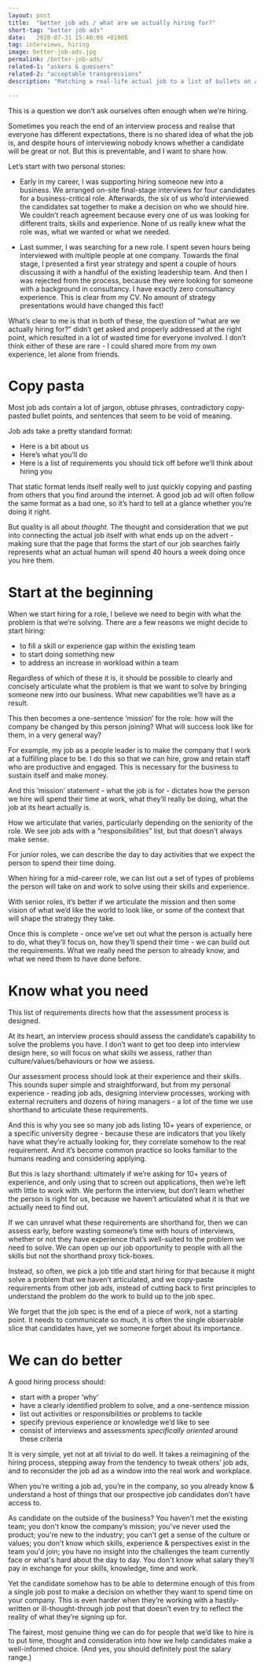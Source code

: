 ```yaml
---
layout: post
title:  "better job ads / what are we actually hiring for?"
short-tag: "better job ads"
date:   2020-07-31 15:40:00 +0100ß
tag: interviews, hiring
image: better-job-ads.jpg
permalink: /better-job-ads/
related-1: "askers & guessers"
related-2: "acceptable transgressions"
description: "Matching a real-life actual job to a list of bullets on a webpage"

---
```


This is a question we don’t ask ourselves often enough when we’re hiring.

Sometimes you reach the end of an interview process and realise that everyone has different expectations, there is no shared idea of what the job is, and despite hours of interviewing nobody knows whether a candidate will be great or not.  But this is preventable, and I want to share how.

Let’s start with two personal stories:

* Early in my career, I was supporting hiring someone new into a business. We arranged on-site final-stage interviews for four candidates for a business-critical role. Afterwards, the six of us who’d interviewed the candidates sat together to make a decision on who we should hire. We couldn’t reach agreement because every one of us was looking for different traits, skills and experience. None of us really knew what the role was, what we wanted or what we needed.

* Last summer, I was searching for a new role. I spent seven hours being interviewed with multiple people at one company. Towards the final stage, I presented a first year strategy and spent a couple of hours discussing it with a handful of the existing leadership team. And then I was rejected from the process, because they were looking for someone with a background in consultancy. I have exactly zero consultancy experience. This is clear from my CV. No amount of strategy presentations would have changed this fact!


What’s clear to me is that in both of these, the question of “what are we actually hiring for?” didn’t get asked and properly addressed at the right point, which resulted in a lot of wasted time for everyone involved. I don’t think either of these are rare - I could shared more from my own experience, let alone from friends.

# Copy pasta

Most job ads contain a lot of jargon, obtuse phrases, contradictory copy-pasted bullet points, and sentences that seem to be void of meaning.

Job ads take a pretty standard format:
* Here is a bit about us
* Here’s what you’ll do
* Here is a list of requirements you should tick off before we’ll think about hiring you

That static format  lends itself really well to just quickly copying and pasting from others that you find around the internet. A good job ad will often follow the same format as a bad one, so it’s hard to tell at a glance whether you’re doing it right.

But quality is all about *thought*. The thought and consideration that we put into connecting the actual job itself with what ends up on the advert - making sure that the page that forms the start of our job searches fairly represents what an actual human will spend 40 hours a week doing once you hire them.

# Start at the beginning

When we start hiring for a role, I believe we need to begin with what the problem is that we’re solving. There are a few reasons we might decide to start hiring:
* to fill a skill or experience gap within the existing team
* to start doing something new
* to address an increase in workload within a team

Regardless of which of these it is, it should be possible to clearly and concisely articulate what the problem is that we want to solve by bringing someone new into our business. What new capabilities we’ll have as a result.

This then becomes a one-sentence ‘mission’ for the role: how will the company be changed by this person joining? What will success look like for them, in a very general way?

For example, my job as a people leader is to make the company that I work at a fulfilling place to be. I do this so that we can hire, grow and retain staff who are productive and engaged. This is necessary for the business to sustain itself and make money.

And this ‘mission’ statement - what the job is for - dictates how the person we hire will spend their time at work, what they’ll really be doing, what the job at its heart actually is.

How we articulate that varies, particularly depending on the seniority of the role. We see job ads with a “responsibilities” list, but that doesn’t always make sense.

For junior roles, we can describe the day to day activities that we expect the person to spend their time doing.

When hiring for a mid-career role, we can list out a set of types of problems the person will take on and work to solve using their skills and experience.

With senior roles, it’s better if we articulate the mission and then some vision of what we’d like the world to look like, or some of the context that will shape the strategy they take.

Once this is complete - once we’ve set out what the person is actually here to do, what they’ll focus on, how they’ll spend their time - we can build out the requirements. What we really need the person to already know, and what we need them to have done before.

# Know what you need

This list of requirements directs how that the assessment process is designed.

At its heart, an interview process should assess the candidate’s capability to solve the problems you have. I don’t want to get too deep into interview design here, so will focus on what skills we assess, rather than culture/values/behaviours or how we assess.

Our assessment process should look at their experience and their skills. This sounds super simple and straightforward, but from my personal experience - reading  job ads, designing interview processes, working with external recruiters and dozens of hiring managers - a lot of the time we use shorthand to articulate these requirements. 

And this is why you see so many job ads listing 10+ years of experience, or a specific university degree - because these are indicators that you likely have what they’re actually looking for, they correlate somehow to the real requirement. And it’s become common practice so looks familiar to the humans reading and considering applying.

But this is lazy shorthand: ultimately if we’re asking for 10+ years of experience, and only using that to screen out applications, then we’re left with little to work with. We perform the interview, but don’t learn whether the person is right for us, because we haven’t articulated what it is that we actually need to find out.

If we can unravel what these requirements are shorthand for, then we can assess early, before wasting someone’s time with hours of interviews, whether or not they have experience that’s well-suited to the problem we need to solve. We can open up our job opportunity to people with all the skills but not the shorthand proxy tick-boxes.

Instead, so often, we pick a job title and start hiring for that because it might solve a problem that we haven’t articulated, and we copy-paste requirements from other job ads, instead of cutting back to first principles to understand the problem do the work to build up to the job spec. 

We forget that the job spec is the end of a piece of work, not a starting point. It needs to communicate so much, it is often the single observable slice that candidates have, yet we someone forget about its importance.

# We can do better

A good hiring process should:
* start with a proper ‘why’
* have a clearly identified problem to solve, and a one-sentence mission
* list out activities or responsibilities or problems to tackle
* specify previous experience or knowledge we’d like to see
* consist of interviews and assessments *specifically oriented* around these criteria

It is very simple, yet not at all trivial to do well. It takes a reimagining of the hiring process, stepping away from the tendency to tweak others’ job ads, and to reconsider the job ad as a window into the real work and workplace.

When you’re writing a job ad, you’re in the company, so you already know & understand a host of things that our prospective job candidates don’t have access to. 

As candidate on the outside of the business? You haven't met the existing team; you don't know the company’s mission; you've never used the product; you're new to the industry; you can't get a sense of the culture or values; you don't know which skills, experience & perspectives exist in the team you'd join; you have no insight into the challenges the team currently face or what's hard about the day to day. You don't know what salary they’ll pay in exchange for your skills, knowledge, time and work.

Yet the candidate somehow has to be able to determine enough of this from a single job post to make a decision on whether they want to spend time on your company. This is even harder when they’re working with a hastily-written or ill-thought-through job post that doesn’t even try to reflect the reality of what they’re signing up for.

The fairest, most genuine thing we can do for people that we’d like to hire is to put time, thought and consideration into how we help candidates make a well-informed choice. (And yes, you should definitely post the salary range.)
